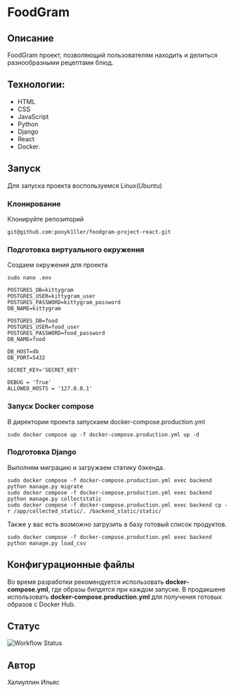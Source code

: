 # FoodGram
## Описание
FoodGram проект, позволяющий пользователям находить и делиться разнообразными рецептами блюд. 

## Технологии:
* HTML
* CSS
* JavaScript
* Python
* Django
* React
* Docker.

## Запуcк
Для запуска проекта воспользуемся Linux(Ubuntu)
### Клонирование
Клонируйте репозиторий
```
git@github.com:ponyk1ller/foodgram-project-react.git
```
### Подготовка виртуального окружения
Создаем окружения для проекта
```
sudo nano .env
```
```
POSTGRES_DB=kittygram
POSTGRES_USER=kittygram_user
POSTGRES_PASSWORD=kittygram_password
DB_NAME=kittygram

POSTGRES_DB=food
POSTGRES_USER=food_user
POSTGRES_PASSWORD=food_password
DB_NAME=food

DB_HOST=db
DB_PORT=5432

SECRET_KEY='SECRET_KEY'

DEBUG = 'True'
ALLOWED_HOSTS = '127.0.0.1'

```
### Запуск Docker compose 
В директории проекта запускаем docker-compose.production.yml
```
sudo docker compose up -f docker-compose.production.yml up -d
```
### Подготовка Django
Выполням миграцию и загружаем статику бэкенда.
```
sudo docker compose -f docker-compose.production.yml exec backend python manage.py migrate
sudo docker compose -f docker-compose.production.yml exec backend python manage.py collectstatic
sudo docker compose -f docker-compose.production.yml exec backend cp -r /app/collected_static/. /backend_static/static/
```
Также у вас есть возможно загрузить в базу готовый список продуктов.
```
sudo docker compose -f docker-compose.production.yml exec backend python manage.py load_csv
```
## Конфигурационные файлы
Во время разработки рекомендуется использовать **docker-compose.yml**, где образы билдятся при каждом запуске.
В продакшене использовать **docker-compose.production.yml** для получения готовых образов с Docker Hub.

## Статус
![Workflow Status](https://github.com/ponyk1ller/kittygram_final/actions/workflows/main.yml/badge.svg)


## Автор
Халиуллин Ильяс
